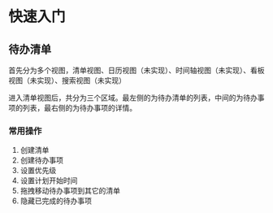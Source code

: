 # 快速入门

## 待办清单

首先分为多个视图，清单视图、日历视图（未实现）、时间轴视图（未实现）、看板视图（未实现）、搜索视图（未实现）

进入清单视图后，共分为三个区域。最左侧的为待办清单的列表，中间的为待办事项的列表，最右侧的为待办事项的详情。

### 常用操作

1. 创建清单
2. 创建待办事项
3. 设置优先级
4. 设置计划开始时间
5. 拖拽移动待办事项到其它的清单
6. 隐藏已完成的待办事项
